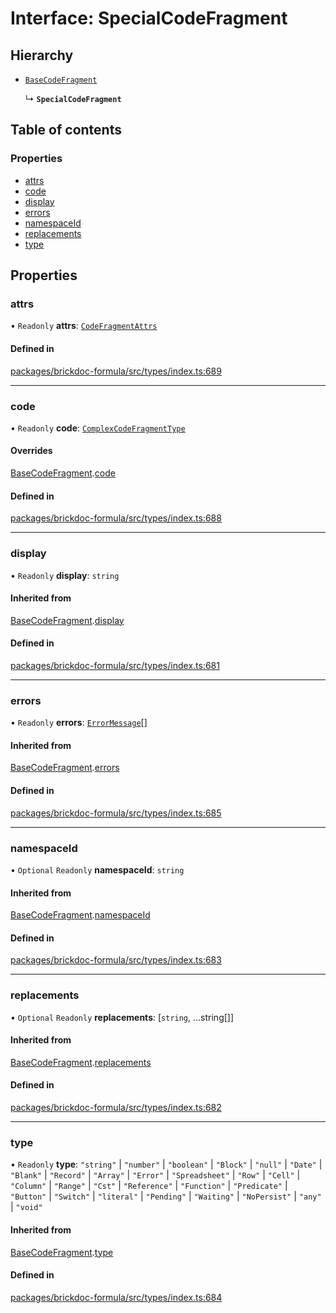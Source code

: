 # Interface: SpecialCodeFragment

## Hierarchy

- [`BaseCodeFragment`](BaseCodeFragment.md)

  ↳ **`SpecialCodeFragment`**

## Table of contents

### Properties

- [attrs](SpecialCodeFragment.md#attrs)
- [code](SpecialCodeFragment.md#code)
- [display](SpecialCodeFragment.md#display)
- [errors](SpecialCodeFragment.md#errors)
- [namespaceId](SpecialCodeFragment.md#namespaceid)
- [replacements](SpecialCodeFragment.md#replacements)
- [type](SpecialCodeFragment.md#type)

## Properties

### <a id="attrs" name="attrs"></a> attrs

• `Readonly` **attrs**: [`CodeFragmentAttrs`](CodeFragmentAttrs.md)

#### Defined in

[packages/brickdoc-formula/src/types/index.ts:689](https://github.com/mashcard/mashcard/blob/main/packages/brickdoc-formula/src/types/index.ts#L689)

---

### <a id="code" name="code"></a> code

• `Readonly` **code**: [`ComplexCodeFragmentType`](../README.md#complexcodefragmenttype)

#### Overrides

[BaseCodeFragment](BaseCodeFragment.md).[code](BaseCodeFragment.md#code)

#### Defined in

[packages/brickdoc-formula/src/types/index.ts:688](https://github.com/mashcard/mashcard/blob/main/packages/brickdoc-formula/src/types/index.ts#L688)

---

### <a id="display" name="display"></a> display

• `Readonly` **display**: `string`

#### Inherited from

[BaseCodeFragment](BaseCodeFragment.md).[display](BaseCodeFragment.md#display)

#### Defined in

[packages/brickdoc-formula/src/types/index.ts:681](https://github.com/mashcard/mashcard/blob/main/packages/brickdoc-formula/src/types/index.ts#L681)

---

### <a id="errors" name="errors"></a> errors

• `Readonly` **errors**: [`ErrorMessage`](ErrorMessage.md)[]

#### Inherited from

[BaseCodeFragment](BaseCodeFragment.md).[errors](BaseCodeFragment.md#errors)

#### Defined in

[packages/brickdoc-formula/src/types/index.ts:685](https://github.com/mashcard/mashcard/blob/main/packages/brickdoc-formula/src/types/index.ts#L685)

---

### <a id="namespaceid" name="namespaceid"></a> namespaceId

• `Optional` `Readonly` **namespaceId**: `string`

#### Inherited from

[BaseCodeFragment](BaseCodeFragment.md).[namespaceId](BaseCodeFragment.md#namespaceid)

#### Defined in

[packages/brickdoc-formula/src/types/index.ts:683](https://github.com/mashcard/mashcard/blob/main/packages/brickdoc-formula/src/types/index.ts#L683)

---

### <a id="replacements" name="replacements"></a> replacements

• `Optional` `Readonly` **replacements**: [`string`, ...string[]]

#### Inherited from

[BaseCodeFragment](BaseCodeFragment.md).[replacements](BaseCodeFragment.md#replacements)

#### Defined in

[packages/brickdoc-formula/src/types/index.ts:682](https://github.com/mashcard/mashcard/blob/main/packages/brickdoc-formula/src/types/index.ts#L682)

---

### <a id="type" name="type"></a> type

• `Readonly` **type**: `"string"` \| `"number"` \| `"boolean"` \| `"Block"` \| `"null"` \| `"Date"` \| `"Blank"` \| `"Record"` \| `"Array"` \| `"Error"` \| `"Spreadsheet"` \| `"Row"` \| `"Cell"` \| `"Column"` \| `"Range"` \| `"Cst"` \| `"Reference"` \| `"Function"` \| `"Predicate"` \| `"Button"` \| `"Switch"` \| `"literal"` \| `"Pending"` \| `"Waiting"` \| `"NoPersist"` \| `"any"` \| `"void"`

#### Inherited from

[BaseCodeFragment](BaseCodeFragment.md).[type](BaseCodeFragment.md#type)

#### Defined in

[packages/brickdoc-formula/src/types/index.ts:684](https://github.com/mashcard/mashcard/blob/main/packages/brickdoc-formula/src/types/index.ts#L684)

